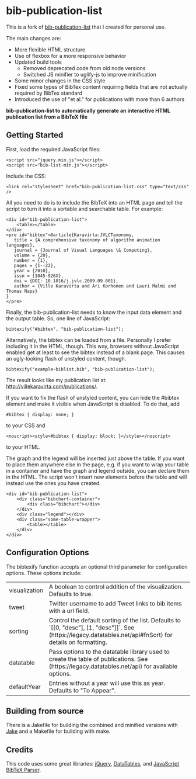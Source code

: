 # bib-publication-list

This is a fork of [bib-publication-list](https://github.com/vkaravir/bib-publication-list) that I created for personal use.

The main changes are:

- More flexible HTML structure
- Use of flexbox for a more responsive behavior
- Updated build tools
  - Removed deprecated code from old node versions
  - Switched JS minifier to uglify-js to improve minification
- Some minor changes in the CSS style
- Fixed some types of BibTex content requiring fields that are not actually required by BibTex standard
- Introduced the use of "et al." for publications with more than 6 authors

**bib-publication-list to automatically generate an interactive HTML publication list from a BibTeX file**

## Getting Started

First, load the required JavaScript files:

    <script src="jquery.min.js"></script>
    <script src="bib-list-min.js"></script>

Include the CSS:

    <link rel="stylesheet" href="bib-publication-list.css" type="text/css" />

All you need to do is to include the BibTeX into an HTML page and tell the script to turn it
into a sortable and searchable table. For example:

    <div id="bib-publication-list">
        <table></table>
    </div>
    <pre id="bibtex">@article{Karavirta:JVLCTaxonomy,
       title = {A comprehensive taxonomy of algorithm animation languages},
       journal = {Journal of Visual Languages \& Computing},
       volume = {20},
       number = {1},
       pages = {1--22},
       year = {2010},
       issn = {1045-926X},
       doi = {DOI: 10.1016/j.jvlc.2009.09.001},
       author = {Ville Karavirta and Ari Korhonen and Lauri Malmi and Thomas Naps}
    }
    </pre>

Finally, the bib-publication-list needs to know the input data element and the output table. So, one
line of JavaScript:

    bibtexify("#bibtex", "bib-publication-list");

Alternatively, the bibtex can be loaded from a file. Personally I prefer including it in the HTML,
though. This way, browsers without JavaScript enabled get at least to see the bibtex instead of a blank page.
This causes an ugly-looking flash of unstyled content, though.

    bibtexify("example-biblist.bib", "bib-publication-list");

The result looks like my publication list at: http://villekaravirta.com/publications/.

If you want to fix the flash of unstyled content, you can hide the #bibtex element and make it
visible when JavaScript is disabled. To do that, add

    #bibtex { display: none; }

to your CSS and

    <noscript><style>#bibtex { display: block; }</style></noscript>

to your HTML.

The graph and the legend will be inserted just above the table. If you want to place them anywhere else in
the page, e.g. if you want to wrap your table in a container and have the graph and legend outside, you
can declare them in the HTML. The script won't insert new elements before the table and will instead use
the ones you have created.

    <div id="bib-publication-list">
        <div class="bibchart-container">
            <div class="bibchart"></div>
        </div>
        <div class="legend"></div>
        <div class="some-table-wrapper">
            <table></table>
        </div>
    </div>

## Configuration Options

The bibtexify function accepts an optional third parameter for configuration options. These options include:

<table>
<tbody>
<tr><td>visualization</td><td>A boolean to control addition of the visualization. Defaults to true.</td></tr>
<tr><td>tweet</td><td>Twitter username to add Tweet links to bib items with a url field.</td></tr>
<tr><td>sorting</td><td>Control the default sorting of the list. Defaults to `[[0, "desc"], [1, "desc"]]`. See (https://legacy.datatables.net/api#fnSort) for details on formatting.</td></tr>
<tr><td>datatable</td><td>Pass options to the datatable library used to create the table of publications. See (https://legacy.datatables.net/api) for available options.</td></tr>
<tr><td>defaultYear</td><td>Entries without a year will use this as year. Defaults to "To Appear".
</tbody>
</table>

## Building from source

There is a Jakefile for building the combined and minified versions with [Jake](https://github.com/mde/jake)
and a Makefile for building with make.


## Credits

This code uses some great libraries: [jQuery](http://jquery.com/), [DataTables](http://datatables.net/),
and [JavaScript BibTeX Parser](http://sourceforge.net/projects/jsbibtex/).
